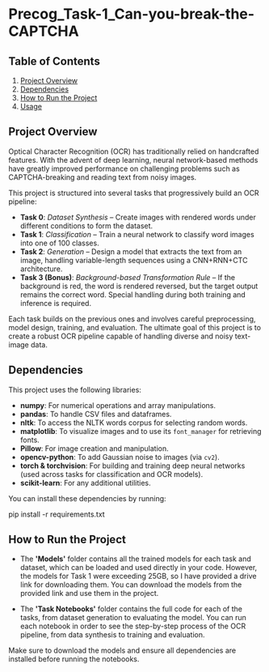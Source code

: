 # Precog_Task-1_Can-you-break-the-CAPTCHA

## Table of Contents
1. [Project Overview](#project-overview)
3. [Dependencies](#dependencies)
5. [How to Run the Project](#how-to-run-the-project)
6. [Usage](#usage)

## Project Overview

Optical Character Recognition (OCR) has traditionally relied on handcrafted features. With the advent of deep learning, neural network-based methods have greatly improved performance on challenging problems such as CAPTCHA-breaking and reading text from noisy images. 

This project is structured into several tasks that progressively build an OCR pipeline:

- **Task 0**: *Dataset Synthesis* – Create images with rendered words under different conditions to form the dataset.
- **Task 1**: *Classification* – Train a neural network to classify word images into one of 100 classes.
- **Task 2**: *Generation* – Design a model that extracts the text from an image, handling variable-length sequences using a CNN+RNN+CTC architecture.
- **Task 3 (Bonus)**: *Background-based Transformation Rule* – If the background is red, the word is rendered reversed, but the target output remains the correct word. Special handling during both training and inference is required.

Each task builds on the previous ones and involves careful preprocessing, model design, training, and evaluation. The ultimate goal of this project is to create a robust OCR pipeline capable of handling diverse and noisy text-image data.

## Dependencies

This project uses the following libraries:

- **numpy**: For numerical operations and array manipulations.
- **pandas**: To handle CSV files and dataframes.
- **nltk**: To access the NLTK words corpus for selecting random words.
- **matplotlib**: To visualize images and to use its `font_manager` for retrieving fonts.
- **Pillow**: For image creation and manipulation.
- **opencv-python**: To add Gaussian noise to images (via `cv2`).
- **torch & torchvision**: For building and training deep neural networks (used across tasks for classification and OCR models).
- **scikit-learn**: For any additional utilities.

You can install these dependencies by running:

pip install -r requirements.txt

## How to Run the Project

- The **'Models'** folder contains all the trained models for each task and dataset, which can be loaded and used directly in your code. However, the models for Task 1 were exceeding 25GB, so I have provided a drive link for downloading them. You can download the models from the provided link and use them in the project.

- The **'Task Notebooks'** folder contains the full code for each of the tasks, from dataset generation to evaluating the model. You can run each notebook in order to see the step-by-step process of the OCR pipeline, from data synthesis to training and evaluation.

Make sure to download the models and ensure all dependencies are installed before running the notebooks.



